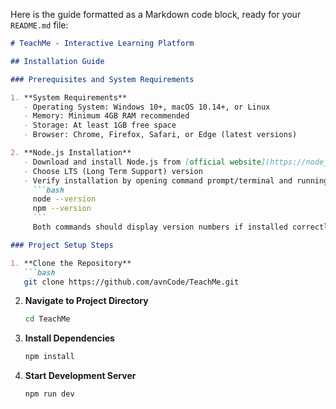 Here is the guide formatted as a Markdown code block, ready for your `README.md` file:

```markdown
# TeachMe - Interactive Learning Platform

## Installation Guide

### Prerequisites and System Requirements

1. **System Requirements**
   - Operating System: Windows 10+, macOS 10.14+, or Linux
   - Memory: Minimum 4GB RAM recommended
   - Storage: At least 1GB free space
   - Browser: Chrome, Firefox, Safari, or Edge (latest versions)

2. **Node.js Installation**
   - Download and install Node.js from [official website](https://nodejs.org/)
   - Choose LTS (Long Term Support) version
   - Verify installation by opening command prompt/terminal and running:
     ```bash
     node --version
     npm --version
     ```
     Both commands should display version numbers if installed correctly.

### Project Setup Steps

1. **Clone the Repository**
   ```bash
   git clone https://github.com/avnCode/TeachMe.git
   ```

2. **Navigate to Project Directory**
   ```bash
   cd TeachMe
   ```

3. **Install Dependencies**
   ```bash
   npm install
   ```

4. **Start Development Server**
   ```bash
   npm run dev
   ```
```
